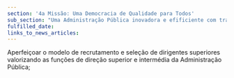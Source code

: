 ```yaml
---
section: '4a Missão: Uma Democracia de Qualidade para Todos'
sub_section: "Uma Administração Pública inovadora e efificiente com trabalhadores motivados"
fulfilled_date:
links_to_news_articles:
---
```


Aperfeiçoar o modelo de recrutamento e seleção de dirigentes superiores valorizando as funções de direção superior e intermédia da Administração Pública;